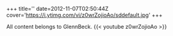 +++
title=''
date=2012-11-07T02:50:44Z
cover='https://i.ytimg.com/vi/z0wrZojioAo/sddefault.jpg'
+++

All content belongs to GlennBeck.
{{< youtube z0wrZojioAo >}}

